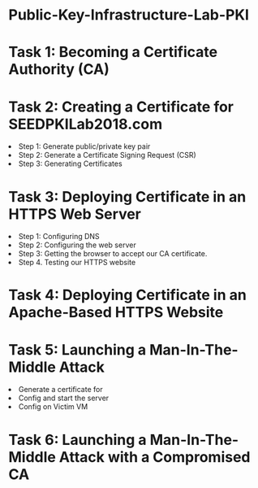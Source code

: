 # Public-Key-Infrastructure-Lab-PKI
<h1>Task 1: Becoming a Certificate Authority (CA) </h1>
<h1>Task 2: Creating a Certificate for SEEDPKILab2018.com </h1>
<li>Step 1: Generate public/private key pair </li>
<li>Step 2: Generate a Certificate Signing Request (CSR) </li>
<li>Step 3: Generating Certificates </li>
<h1>Task 3: Deploying Certificate in an HTTPS Web Server </h1>
<li>Step 1: Configuring DNS </li>
<li>Step 2: Configuring the web server </li>
<li>Step 3: Getting the browser to accept our CA certificate. </li>
<li>Step 4. Testing our HTTPS website </li>
<h1>Task 4: Deploying Certificate in an Apache-Based HTTPS Website </h1>
<h1>Task 5: Launching a Man-In-The-Middle Attack </h1>
<li>Generate a certificate for</li>
<li>Config and start the server</li>
<li>Config on Victim VM</li>
<h1>Task 6: Launching a Man-In-The-Middle Attack with a Compromised CA </h1>
